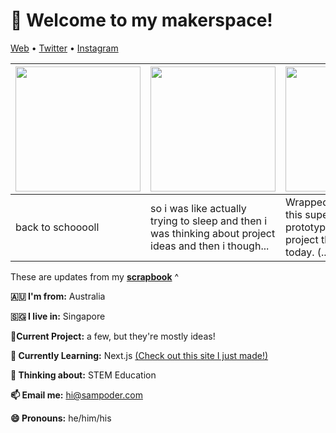 <h1 align="left">👋 Welcome to my makerspace!</h3>

<p align="left">
  <a href="https://sampoder.com">Web</a> •
  <a href="https://twitter.com/sam_poder">Twitter</a> •
  <a href="https://instagram.com/sam_poder">Instagram</a>
</p>

  
  
  
  
  <!--- START_SCRAPBOOK_WIDGET --->
  | <img src ="https://dl.airtable.com/.attachments/9135b2cb1e71243bd85241f044d2740e/a0d78122/img_20210111_081515.jpg" height="200px">  |  <img src ="https://dl.airtable.com/.attachments/206dd1c65d174ff04816bb0c6d0bee27/36de97d2/screenshot_2021-01-11_at_1.19.01_am.png" height="200px"> | <img src ="https://dl.airtable.com/.attachments/0fd8410fd30f8fc336e8479c509a6592/f3b7e169/personal_project.mov" height="200px"> |
|---|---|---|
| back to schooooll | so i was like actually trying to sleep and then i was thinking about project ideas and then i though...  | Wrapped up today with this super hacky prototype of my personal project that i put together today. (...   |
  <!--- END_SCRAPBOOK_WIDGET --->
  
  
  
  
  
  These are updates from my [**scrapbook**](https://scrapbook.hackclub.com/sampoder) ^
  
**🇦🇺 I'm from:** Australia

**🇸🇬 I live in:** Singapore

**🔭Current Project:** a few, but they're mostly ideas!
  
**🌱 Currently Learning:** Next.js [(Check out this site I just made!)](http://summer.hackclub.com)

**🤔 Thinking about:** STEM Education

**📫 Email me:** hi@sampoder.com

**😄 Pronouns:** he/him/his


